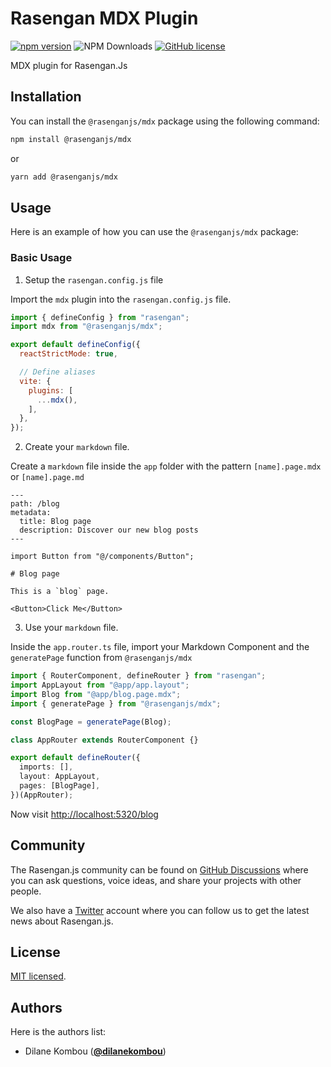 # Rasengan MDX Plugin

[![npm version](https://badge.fury.io/js/@rasenganjs%2Fmdx.svg)](https://badge.fury.io/js/@rasenganjs%2Fmdx)
![NPM Downloads](https://img.shields.io/npm/dm/%40rasenganjs%2Fmdx)
[![GitHub license](https://img.shields.io/github/license/rasengan-dev/rasengan-mdx-plugin)](https://github.com/rasengan-dev/rasengan-mdx-plugin/blob/main/LICENSE)

MDX plugin for Rasengan.Js

## Installation

You can install the `@rasenganjs/mdx` package using the following command:

```bash
npm install @rasenganjs/mdx
```

or

```bash
yarn add @rasenganjs/mdx
```

## Usage

Here is an example of how you can use the `@rasenganjs/mdx` package:

### Basic Usage

1. Setup the `rasengan.config.js` file

Import the `mdx` plugin into the `rasengan.config.js` file.

```javascript
import { defineConfig } from "rasengan";
import mdx from "@rasenganjs/mdx";

export default defineConfig({
  reactStrictMode: true,

  // Define aliases
  vite: {
    plugins: [
      ...mdx(),
    ],
  },
});
```

2. Create your `markdown` file.

Create a `markdown` file inside the `app` folder with the pattern `[name].page.mdx` or `[name].page.md`

```mdx
---
path: /blog
metadata:
  title: Blog page
  description: Discover our new blog posts
---

import Button from "@/components/Button";

# Blog page

This is a `blog` page.

<Button>Click Me</Button>
```

3. Use your `markdown` file.

Inside the `app.router.ts` file, import your Markdown Component and the `generatePage` function from `@rasenganjs/mdx`

```typescript
import { RouterComponent, defineRouter } from "rasengan";
import AppLayout from "@app/app.layout";
import Blog from "@app/blog.page.mdx";
import { generatePage } from "@rasenganjs/mdx";

const BlogPage = generatePage(Blog);

class AppRouter extends RouterComponent {}

export default defineRouter({
  imports: [],
  layout: AppLayout,
  pages: [BlogPage],
})(AppRouter);
```

Now visit [http://localhost:5320/blog](http://localhost:5320/blog)

## Community

The Rasengan.js community can be found on [GitHub Discussions](https://github.com/rasengan-dev/rasenganjs/discussions) where you can ask questions, voice ideas, and share your projects with other people.

We also have a [Twitter](https://twitter.com/rasenganjs) account where you can follow us to get the latest news about Rasengan.js.

## License

[MIT licensed](https://github.com/rasengan-dev/rasengan-image/blob/main/LICENSE).

## Authors

Here is the authors list:

- Dilane Kombou ([**@dilanekombou**](https://twitter.com/dilanekombou))